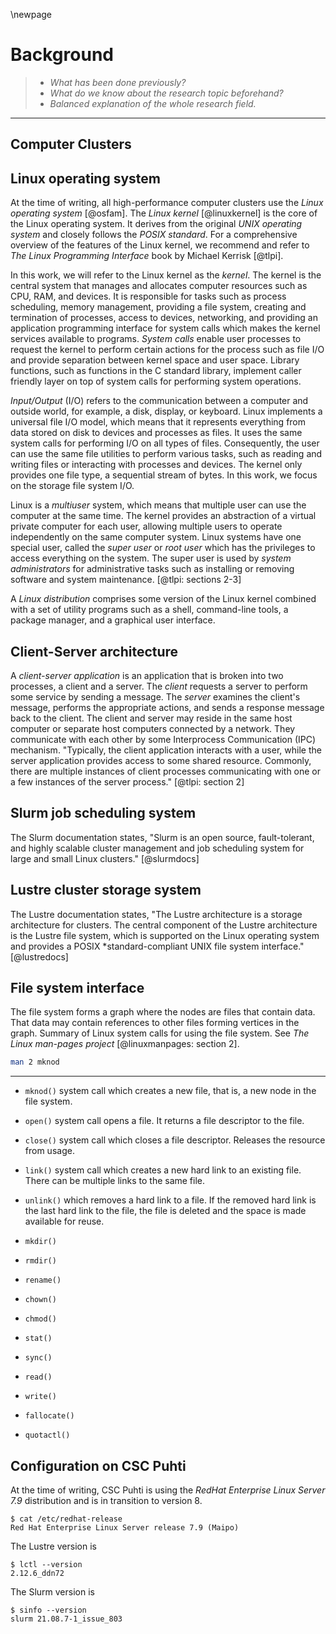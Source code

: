 \newpage

# Background
> - *What has been done previously?*
> - *What do we know about the research topic beforehand?*
> - *Balanced explanation of the whole research field.*

---

## Computer Clusters


## Linux operating system
At the time of writing, all high-performance computer clusters use the *Linux operating system* [@osfam].
The *Linux kernel* [@linuxkernel] is the core of the Linux operating system.
It derives from the original *UNIX operating system* and closely follows the *POSIX standard*. For a comprehensive overview of the features of the Linux kernel, we recommend and refer to *The Linux Programming Interface* book by Michael Kerrisk [@tlpi].

In this work, we will refer to the Linux kernel as the *kernel*.
The kernel is the central system that manages and allocates computer resources such as CPU, RAM, and devices.
It is responsible for tasks such as process scheduling, memory management, providing a file system, creating and termination of processes, access to devices, networking, and providing an application programming interface for system calls which makes the kernel services available to programs.
*System calls* enable user processes to request the kernel to perform certain actions for the process such as file I/O and provide separation between kernel space and user space.
Library functions, such as functions in the C standard library, implement caller friendly layer on top of system calls for performing system operations.

*Input/Output* (I/O) refers to the communication between a computer and outside world, for example, a disk, display, or keyboard.
Linux implements a universal file I/O model, which means that it represents everything from data stored on disk to devices and processes as files.
It uses the same system calls for performing I/O on all types of files.
Consequently, the user can use the same file utilities to perform various tasks, such as reading and writing files or interacting with processes and devices.
The kernel only provides one file type, a sequential stream of bytes.
In this work, we focus on the storage file system I/O.

Linux is a *multiuser* system, which means that multiple user can use the computer at the same time.
The kernel provides an abstraction of a virtual private computer for each user, allowing multiple users to operate independently on the same computer system.
Linux systems have one special user, called the *super user* or *root user* which has the privileges to access everything on the system.
The super user is used by *system administrators* for administrative tasks such as installing or removing software and system maintenance. [@tlpi: sections 2-3]

A *Linux distribution* comprises some version of the Linux kernel combined with a set of utility programs such as a shell, command-line tools, a package manager, and a graphical user interface.


## Client-Server architecture
A *client-server application* is an application that is broken into two processes, a client and a server.
The *client* requests a server to perform some service by sending a message.
The *server* examines the client's message, performs the appropriate actions, and sends a response message back to the client.
The client and server may reside in the same host computer or separate host computers connected by a network.
They communicate with each other by some Interprocess Communication (IPC) mechanism.
"Typically, the client application interacts with a user, while the server application provides access to some shared resource. Commonly, there are multiple instances of client processes communicating with one or a few instances of the server process." [@tlpi: section 2]


## Slurm job scheduling system
The Slurm documentation states, "Slurm is an open source, fault-tolerant, and highly scalable cluster management and job scheduling system for large and small Linux clusters." [@slurmdocs]


## Lustre cluster storage system
The Lustre documentation states, "The Lustre architecture is a storage architecture for clusters. The central component of the Lustre architecture is the Lustre file system, which is supported on the Linux operating system and provides a POSIX \*standard-compliant UNIX file system interface." [@lustredocs]


## File system interface
The file system forms a graph where the nodes are files that contain data.
That data may contain references to other files forming vertices in the graph.
Summary of Linux system calls for using the file system.
See *The Linux man-pages project* [@linuxmanpages: section 2].

```sh
man 2 mknod
```

---

- `mknod()` system call which creates a new file, that is, a new node in the file system.

- `open()` system call opens a file.
It returns a file descriptor to the file.

- `close()` system call which closes a file descriptor. Releases the resource from usage.

- `link()` system call which creates a new hard link to an existing file. There can be multiple links to the same file.

- `unlink()` which removes a hard link to a file.
If the removed hard link is the last hard link to the file, the file is deleted and the space is made available for reuse.

- `mkdir()`

- `rmdir()`

- `rename()`

- `chown()`

- `chmod()`

- `stat()`

- `sync()`

- `read()`

- `write()`

- `fallocate()`

- `quotactl()`


## Configuration on CSC Puhti
At the time of writing, CSC Puhti is using the *RedHat Enterprise Linux Server 7.9* distribution and is in transition to version 8.

```
$ cat /etc/redhat-release
Red Hat Enterprise Linux Server release 7.9 (Maipo)
```

The Lustre version is 

```
$ lctl --version
2.12.6_ddn72
```

The Slurm version is

```
$ sinfo --version
slurm 21.08.7-1_issue_803
```

